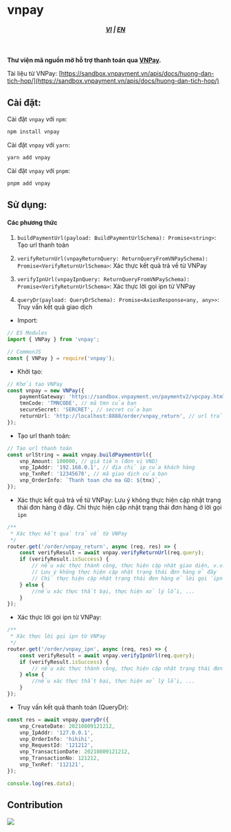 # vnpay

<div style="text-align: center;">
    <h5>
        <a href="./README.vi_vn.md">VI</a>
        |
        <a href="./README.md">EN</a>
    </h5>
</div>
<br/>

<strong>Thư viện mã nguồn mở hỗ trợ thanh toán qua [VNPay](https://vnpay.vn).</strong>

Tài liệu từ VNPay: [https://sandbox.vnpayment.vn/apis/docs/huong-dan-tich-hop/](https://sandbox.vnpayment.vn/apis/docs/huong-dan-tich-hop/)

## Cài đặt:

Cài đặt `vnpay` với `npm`:

```bash
npm install vnpay
```

Cài đặt `vnpay` với `yarn`:

```bash
yarn add vnpay
```

Cài đặt `vnpay` với `pnpm`:

```bash
pnpm add vnpay
```

## Sử dụng:

#### Các phương thức

1. `buildPaymentUrl(payload: BuildPaymentUrlSchema): Promise<string>`: Tạo url thanh toán

2. `verifyReturnUrl(vnpayReturnQuery: ReturnQueryFromVNPaySchema): Promise<VerifyReturnUrlSchema>`: Xác thực kết quả trả về từ VNPay

3. `verifyIpnUrl(vnpayIpnQuery: ReturnQueryFromVNPaySchema): Promise<VerifyReturnUrlSchema>`: Xác thực lời gọi ipn từ VNPay

4. `queryDr(payload: QueryDrSchema): Promise<AxiosResponse<any, any>>`: Truy vấn kết quả giao dịch

-   Import:

```typescript
// ES Modules
import { VNPay } from 'vnpay';

// CommonJS
const { VNPay } = require('vnpay');
```

-   Khởi tạo:

```typescript
// Khởi tạo VNPay
const vnpay = new VNPay({
    paymentGateway: 'https://sandbox.vnpayment.vn/paymentv2/vpcpay.html', // cổng thanh toán, mặc định là sandbox
    tmnCode: 'TMNCODE', // mã tmn của bạn
    secureSecret: 'SERCRET', // secret của bạn
    returnUrl: 'http://localhost:8888/order/vnpay_return', // url trả về
});
```

-   Tạo url thanh toán:

```typescript
// Tạo url thanh toán
const urlString = await vnpay.buildPaymentUrl({
    vnp_Amount: 100000, // giá tiền (đơn vị VND)
    vnp_IpAddr: '192.168.0.1', // địa chỉ ip của khách hàng
    vnp_TxnRef: '12345678', // mã giao dịch của bạn
    vnp_OrderInfo: `Thanh toan cho ma GD: ${tnx}`,
});
```

-   Xác thực kết quả trả về từ VNPay:
    Lưu ý không thực hiện cập nhật trạng thái đơn hàng ở đây. Chỉ thực hiện cập nhật trạng thái đơn hàng ở lời gọi `ipn`

```typescript
/**
 * Xác thực kết quả trả về từ VNPay
 */
router.get('/order/vnpay_return', async (req, res) => {
    const verifyResult = await vnpay.verifyReturnUrl(req.query);
    if (verifyResult.isSuccess) {
        // nếu xác thực thành công, thực hiện cập nhật giao diện, v.v..
        // Lưu ý không thực hiện cập nhật trạng thái đơn hàng ở đây
        // Chỉ thực hiện cập nhật trạng thái đơn hàng ở lời gọi `ipn`
    } else {
        //nếu xác thực thất bại, thực hiện xử lý lỗi, ...
    }
});
```

-   Xác thực lời gọi ipn từ VNPay:

```typescript
/**
 * Xác thực lời gọi ipn từ VNPay
 */
router.get('/order/vnpay_ipn', async (req, res) => {
    const verifyResult = await vnpay.verifyIpnUrl(req.query);
    if (verifyResult.isSuccess) {
        // nếu xác thực thành công, thực hiện cập nhật trạng thái đơn hàng, ...
    } else {
        //nếu xác thực thất bại, thực hiện xử lý lỗi, ...
    }
});
```

-   Truy vấn kết quả thanh toán (QueryDr):

```typescript
const res = await vnpay.queryDr({
    vnp_CreateDate: 20210809121212,
    vnp_IpAddr: '127.0.0.1',
    vnp_OrderInfo: 'hihihi',
    vnp_RequestId: '121212',
    vnp_TransactionDate: 20210809121212,
    vnp_TransactionNo: 121212,
    vnp_TxnRef: '112121',
});

console.log(res.data);
```

## Contribution

<a href="https://github.com/lehuygiang28/regex-vietnamese/graphs/contributors">
  <img src="https://contrib.rocks/image?repo=lehuygiang28/regex-vietnamese" />
</a>
